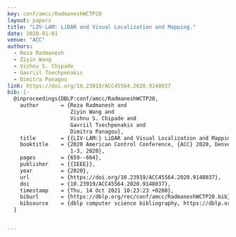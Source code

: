 ```yaml
---
key: conf/amcc/RadmaneshWCTP20
layout: papers
title: "LIV-LAM: LiDAR and Visual Localization and Mapping."
date: 2020-01-01
venue: "ACC"
authors:
  - Reza Radmanesh
  - Ziyin Wang
  - Vishnu S. Chipade
  - Gavriil Tsechpenakis
  - Dimitra Panagou
link: https://doi.org/10.23919/ACC45564.2020.9148037
bib: |-
  @inproceedings{DBLP:conf/amcc/RadmaneshWCTP20,
    author       = {Reza Radmanesh and
                    Ziyin Wang and
                    Vishnu S. Chipade and
                    Gavriil Tsechpenakis and
                    Dimitra Panagou},
    title        = {{LIV-LAM:} LiDAR and Visual Localization and Mapping},
    booktitle    = {2020 American Control Conference, {ACC} 2020, Denver, CO, USA, July
                    1-3, 2020},
    pages        = {659--664},
    publisher    = {{IEEE}},
    year         = {2020},
    url          = {https://doi.org/10.23919/ACC45564.2020.9148037},
    doi          = {10.23919/ACC45564.2020.9148037},
    timestamp    = {Thu, 14 Oct 2021 10:23:23 +0200},
    biburl       = {https://dblp.org/rec/conf/amcc/RadmaneshWCTP20.bib},
    bibsource    = {dblp computer science bibliography, https://dblp.org}
  }


---
```

